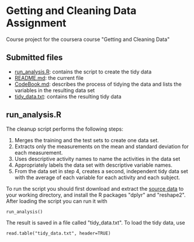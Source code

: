 Getting and Cleaning Data Assignment
====================================

Course project for the coursera course "Getting and Cleaning Data"

Submitted files
---------------
- [run_analysis.R](run_analysis.R): contains the script to create the tidy data
- [README.md](README.md): the current file
- [CodeBook.md](CodeBook.md): describes the process of tidying the data and lists the variables in the resulting data set
- [tidy_data.txt](tidy_data.txt): contains the resulting tidy data

run_analysis.R
--------------
The cleanup script performs the following steps:
1. Merges the training and the test sets to create one data set.
2. Extracts only the measurements on the mean and standard deviation for each measurement.
3. Uses descriptive activity names to name the activities in the data set
4. Appropriately labels the data set with descriptive variable names.
5. From the data set in step 4, creates a second, independent tidy data set with the average of each variable for each activity and each subject.

To run the script you should first download and extract the [source data](https://d396qusza40orc.cloudfront.net/getdata%2Fprojectfiles%2FUCI%20HAR%20Dataset.zip) to your working directory, and install the R packages "dplyr" and "reshape2". After loading the script you can run it with
```
run_analysis()
```
The result is saved in a file called "tidy_data.txt". To load the tidy data, use
```
read.table("tidy_data.txt", header=TRUE)
```
